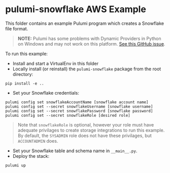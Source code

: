 # pulumi-snowflake AWS Example

This folder contains an example Pulumi program which creates a Snowflake file format.

> **NOTE:** Pulumi has some problems with Dynamic Providers in Python on Windows and may not work on this platform.  [See this GitHub issue](https://github.com/pulumi/pulumi/issues/3807).

To run this example:

* Install and start a VirtualEnv in this folder
* Locally install (or reinstall) the `pulumi-snowflake` package from the root directory:

```
pip install -e ..
```

* Set your Snowflake credentials:

```
pulumi config set snowflakeAccountName [snowflake account name]
pulumi config set --secret snowflakeUsername [snowflake username]
pulumi config set --secret snowflakePassword [snowflake password]
pulumi config set --secret snowflakeRole [desired role]
```

> Note that `snowflakeRole` is optional, however your role must have adequate privilages to create storage integrations to run this example.  By default, the `SYSADMIN` role does not have these privilages, but `ACCOUNTADMIN` does.

* Set your Snowflake table and schema name in `__main__.py`.
* Deploy the stack:

```
pulumi up
```
